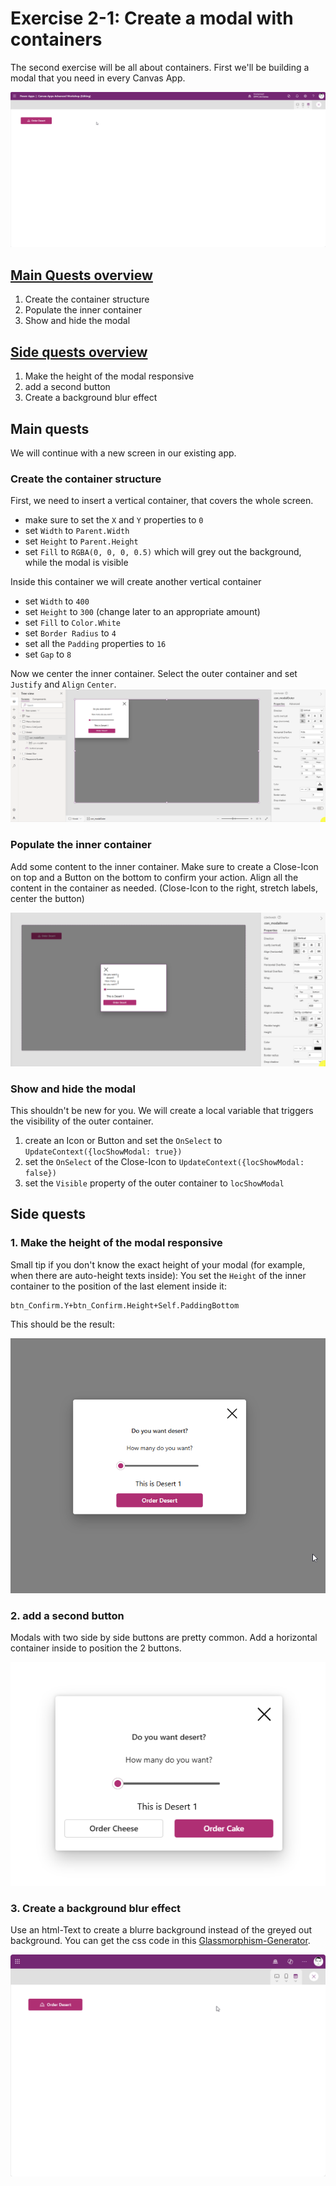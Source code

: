 # Exercise 2-1: Create a modal with containers

The second exercise will be all about containers. First we'll be building a modal that you need in every Canvas App.

![Modal](assets/3_modal.gif)


## [Main Quests overview](#user-content-main-quests)

1. Create the container structure
2. Populate the inner container
3. Show and hide the modal

## [Side quests overview](#user-content-side-quests)

1. Make the height of the modal responsive
2. add a second button
3. Create a background blur effect

## Main quests

We will continue with a new screen in our existing app.

### Create the container structure

First, we need to insert a vertical container, that covers the whole screen.
* make sure to set the `X` and `Y` properties to `0`
* set `Width` to `Parent.Width`
* set `Height` to `Parent.Height`
* set `Fill` to `RGBA(0, 0, 0, 0.5)` which will grey out the background, while the modal is visible

Inside this container we will create another vertical container
* set `Width` to `400`
* set `Height` to `300` (change later to an appropriate amount)
* set `Fill` to `Color.White`
* set `Border Radius` to `4`
* set all the `Padding` properties to `16`
* set `Gap` to `8`

Now we center the inner container. Select the outer container and set `Justify` and `Align` `Center`.
![Center](assets/3_center.gif)

### Populate the inner container

Add some content to the inner container. Make sure to create a Close-Icon on top and a Button on the bottom to confirm your action.
Align all the content in the container as needed. (Close-Icon to the right, stretch labels, center the button)

![Align](assets/3_align.gif)

### Show and hide the modal

This shouldn't be new for you. We will create a local variable that triggers the visibility of the outer container.

1. create an Icon or Button and set the `OnSelect` to `UpdateContext({locShowModal: true})`
2. set the `OnSelect` of the Close-Icon to `UpdateContext({locShowModal: false})`
3. set the `Visible` property of the outer container to `locShowModal`


## Side quests

### 1. Make the height of the modal responsive

Small tip if you don't know the exact height of your modal (for example, when there are auto-height texts inside):
You set the `Height` of the inner container to the position of the last element inside it:

```
btn_Confirm.Y+btn_Confirm.Height+Self.PaddingBottom
```

This should be the result:

![responsive](assets/3_responsive.gif)

### 2. add a second button

Modals with two side by side buttons are pretty common. Add a horizontal container inside to position the 2 buttons.

![buttons](assets/3_buttons.png)

### 3. Create a background blur effect

Use an html-Text to create a blurre background instead of the greyed out background.
You can get the css code in this [Glassmorphism-Generator](https://css.glass/).

![blur](assets/3_blur.gif)
 





